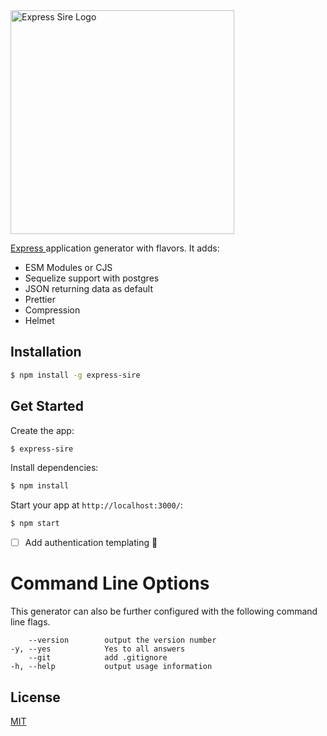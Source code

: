 <img src="https://user-images.githubusercontent.com/24816534/194910961-c1f17e78-efb0-4b52-b5ca-fc2cec3da0f5.png" alt="Express Sire Logo" width="358" style="max-width: 100%;">

[Express ](https://www.npmjs.com/package/express) application generator with flavors. It adds: 
- ESM Modules or CJS
- Sequelize support with postgres
- JSON returning data as default
- Prettier
- Compression 
- Helmet

## Installation

```sh
$ npm install -g express-sire
```

## Get Started

Create the app:

```bash
$ express-sire
```

Install dependencies:

```bash
$ npm install
```

Start your app at `http://localhost:3000/`:

```bash
$ npm start
```

- [ ] Add authentication templating :tada:

# Command Line Options

This generator can also be further configured with the following command line flags.

        --version        output the version number
    -y, --yes            Yes to all answers
        --git            add .gitignore
    -h, --help           output usage information



## License

[MIT](LICENSE)

